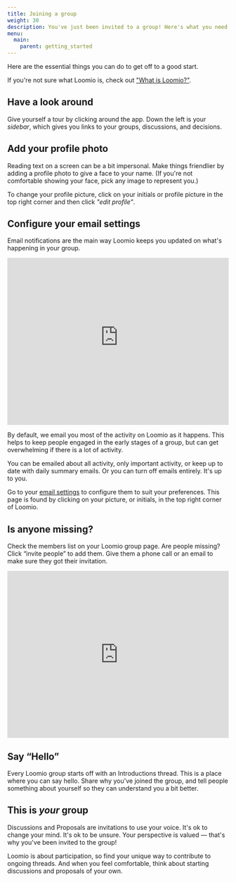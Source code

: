 ```yaml
---
title: Joining a group
weight: 30
description: You've just been invited to a group! Here's what you need to know.
menu:
  main:
    parent: getting_started
---
```


Here are the essential things you can do to get off to a good start.

If you're not sure what Loomio is, check out ["What is Loomio?"](../what_is_loomio/).

## Have a look around
Give yourself a tour by clicking around the app. Down the left is your *sidebar*, which gives you links to your groups, discussions, and decisions.

## Add your profile photo
Reading text on a screen can be a bit impersonal. Make things friendlier by adding a profile photo to give a face to your name. (If you're not comfortable showing your face, pick any image to represent you.)

To change your profile picture, click on your initials or profile picture in the top right corner and then click *"edit profile"*.

## Configure your email settings

Email notifications are the main way Loomio keeps you updated on what's happening in your group.

<iframe width="100%" height="380px" src="https://www.youtube-nocookie.com/embed/np02ObWLpJM" frameborder="0" allowfullscreen></iframe>

By default, we email you most of the activity on Loomio as it happens. This helps to keep people engaged in the early stages of a group, but can get overwhelming if there is a lot of activity.

You can be emailed about all activity, only important activity, or keep up to date with daily summary emails. Or you can turn off emails entirely. It's up to you.

Go to your [email settings](https://www.loomio.org/email_preferences) to configure them to suit your preferences. This page is found by clicking on your picture, or initials, in the top right corner of Loomio.


## Is anyone missing?

Check the members list on your Loomio group page. Are people missing? Click “invite people” to add them. Give them a phone call or an email to make sure they got their invitation.

<iframe width="100%" height="380px" src="https://www.youtube.com/embed/xwE0IM1k64E" frameborder="0" allowfullscreen></iframe>

## Say “Hello”
Every Loomio group starts off with an Introductions thread. This is a place where you can say hello. Share why you've joined the group, and tell people something about yourself so they can understand you a bit better.

## This is *your* group
Discussions and Proposals are invitations to use your voice. It's ok to change your mind. It's ok to be unsure. Your perspective is valued — that's why you've been invited to the group!

Loomio is about participation, so find your unique way to contribute to ongoing threads. And when you feel comfortable, think about starting discussions and proposals of your own.
